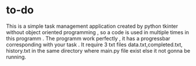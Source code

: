 # to-do
This is a simple task management application created by python tkinter without object oriented programming , so a code is used in multiple times in this programm . The programm work perfectly , it has a progressbar corresponding with your task . It require 3 txt files data.txt,completed.txt, history.txt in the same directory where main.py file exist else it not gonna be running.
